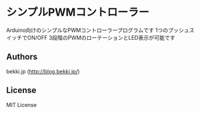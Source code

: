 # シンプルPWMコントローラー

Arduino向けのシンプルなPWMコントローラープログラムです
1つのプッシュスイッチでON/OFF 3段階のPWMのローテーションとLED表示が可能です

## Authors

bekki.jp (http://blog.bekki.jp/)

## License

MIT License
